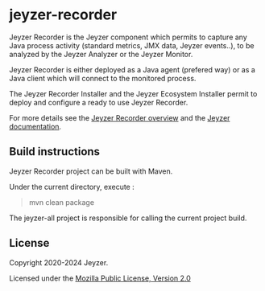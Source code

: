 # jeyzer-recorder
Jeyzer Recorder is the Jeyzer component which permits to capture any Java process activity (standard metrics, JMX data, Jeyzer events..), to be analyzed by the Jeyzer Analyzer or the Jeyzer Monitor.

Jeyzer Recorder is either deployed as a Java agent (prefered way) or as a Java client which will connect to the monitored process.

The Jeyzer Recorder Installer and the Jeyzer Ecosystem Installer permit to deploy and configure a ready to use Jeyzer Recorder.

For more details see the [Jeyzer Recorder overview](https://jeyzer.org/jeyzer-recorder/) and the [Jeyzer documentation](https://jeyzer.org/docs/jzr-recording/).


Build instructions
------------------

Jeyzer Recorder project can be built with Maven.

Under the current directory, execute :

> mvn clean package

The jeyzer-all project is responsible for calling the current project build.


License
-------

Copyright 2020-2024 Jeyzer.

Licensed under the [Mozilla Public License, Version 2.0](https://www.mozilla.org/media/MPL/2.0/index.815ca599c9df.txt)

